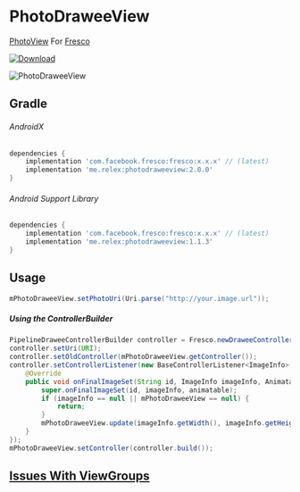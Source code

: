 # PhotoDraweeView

[PhotoView](https://github.com/chrisbanes/PhotoView) For [Fresco](https://github.com/facebook/fresco)


[ ![Download](https://api.bintray.com/packages/ongakuer/maven/PhotoDraweeView/images/download.svg) ](https://bintray.com/ongakuer/maven/PhotoDraweeView/_latestVersion)


![PhotoDraweeView](/screenshot.gif)



## Gradle

###### AndroidX
```groovy
dependencies {
    implementation 'com.facebook.fresco:fresco:x.x.x' // (latest)
    implementation 'me.relex:photodraweeview:2.0.0'
}
```

###### Android Support Library
```groovy
dependencies {
    implementation 'com.facebook.fresco:fresco:x.x.x' // (latest)
    implementation 'me.relex:photodraweeview:1.1.3'
}
```



## Usage
```java
mPhotoDraweeView.setPhotoUri(Uri.parse("http://your.image.url"));
```



##### Using the ControllerBuilder
```java
PipelineDraweeControllerBuilder controller = Fresco.newDraweeControllerBuilder();
controller.setUri(URI);
controller.setOldController(mPhotoDraweeView.getController());
controller.setControllerListener(new BaseControllerListener<ImageInfo>() {
    @Override
    public void onFinalImageSet(String id, ImageInfo imageInfo, Animatable animatable) {
        super.onFinalImageSet(id, imageInfo, animatable);
        if (imageInfo == null || mPhotoDraweeView == null) {
            return;
        }
        mPhotoDraweeView.update(imageInfo.getWidth(), imageInfo.getHeight());
    }
});
mPhotoDraweeView.setController(controller.build());
```


## [Issues With ViewGroups](https://github.com/chrisbanes/PhotoView#issues-with-viewgroups)


